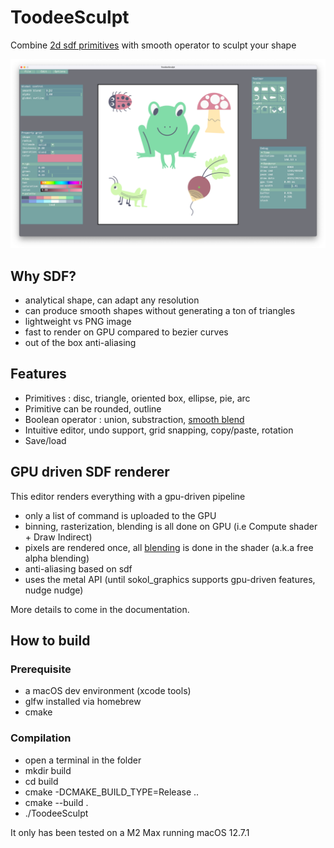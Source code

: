 # ToodeeSculpt

Combine [2d sdf primitives](https://iquilezles.org/articles/distfunctions2d/) with smooth operator to sculpt your shape

![2024-11 screenshot](/images/Screenshot%202025-03-02%20at%2016.23.08.png)


## Why SDF?
* analytical shape, can adapt any resolution
* can produce smooth shapes without generating a ton of triangles
* lightweight vs PNG image
* fast to render on GPU compared to bezier curves
* out of the box anti-aliasing

## Features
* Primitives : disc, triangle, oriented box, ellipse, pie, arc
* Primitive can be rounded, outline
* Boolean operator : union, substraction, [smooth blend](https://iquilezles.org/articles/smin/)
* Intuitive editor, undo support, grid snapping, copy/paste, rotation
* Save/load

## GPU driven SDF renderer

This editor renders everything with a gpu-driven pipeline
* only a list of command is uploaded to the GPU
* binning, rasterization, blending is all done on GPU (i.e Compute shader + Draw Indirect)
* pixels are rendered once, all [blending](https://developer.nvidia.com/gpugems/gpugems3/part-iv-image-effects/chapter-23-high-speed-screen-particles) is done in the shader (a.k.a free alpha blending)
* anti-aliasing based on sdf
* uses the metal API (until sokol_graphics supports gpu-driven features, nudge nudge)

More details to come in the documentation.

## How to build
### Prerequisite
* a macOS dev environment (xcode tools)
* glfw installed via homebrew
* cmake
### Compilation
* open a terminal in the folder
* mkdir build
* cd build
* cmake -DCMAKE_BUILD_TYPE=Release ..
* cmake --build .
* ./ToodeeSculpt

It only has been tested on a M2 Max running macOS 12.7.1